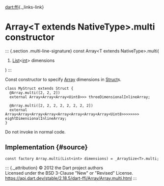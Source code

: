 [dart:ffi](../../dart-ffi/dart-ffi-library){._links-link}

Array\<T extends NativeType\>.multi constructor
===============================================

::: {.section .multi-line-signature}
const Array\<T extends NativeType\>.multi(

1.  [List](../../dart-core/list-class)\<[int](../../dart-core/int-class)\>
    dimensions

)
:::

Const constructor to specify [Array](../array-class) dimensions in
[Struct](../struct-class)s.

``` {.language-dart data-language="dart"}
class MyStruct extends Struct {
  @Array.multi([2, 2, 2])
  external Array<Array<Array<Uint8>>> threeDimensionalInlineArray;

  @Array.multi([2, 2, 2, 2, 2, 2, 2, 2])
  external Array<Array<Array<Array<Array<Array<Array<Array<Uint8>>>>>>>> eightDimensionalInlineArray;
}
```

Do not invoke in normal code.

Implementation {#source}
--------------

``` {.language-dart data-language="dart"}
const factory Array.multi(List<int> dimensions) = _ArraySize<T>.multi;
```

::: {._attribution}
© 2012 the Dart project authors\
Licensed under the BSD 3-Clause \"New\" or \"Revised\" License.\
<https://api.dart.dev/stable/2.18.5/dart-ffi/Array/Array.multi.html>
:::
